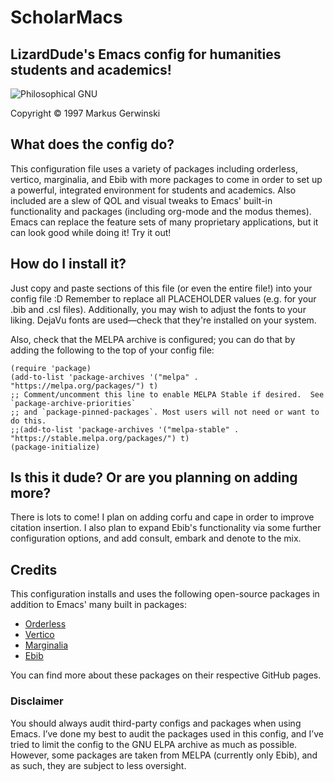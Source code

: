 # ScholarMacs

## LizardDude's Emacs config for humanities students and academics! 
![Philosophical GNU](https://www.gnu.org/graphics/philosophical-gnu-sm.jpg)

Copyright © 1997 Markus Gerwinski

## What does the config do?

This configuration file uses a variety of packages including orderless, vertico, marginalia, and Ebib with more packages to come in order to set up a powerful, integrated environment for students and academics. Also included are a slew of QOL and visual tweaks to Emacs' built-in functionality and packages (including org-mode and the modus themes). Emacs can replace the feature sets of many proprietary applications, but it can look good while doing it! Try it out!

## How do I install it?

Just copy and paste sections of this file (or even the entire file!) into your config file :D Remember to replace all PLACEHOLDER values (e.g. for your .bib and .csl files). Additionally, you may wish to adjust the fonts to your liking. DejaVu fonts are used—check that they're installed on your system.

Also, check that the MELPA archive is configured; you can do that by adding the following to the top of your config file:

```
(require 'package)
(add-to-list 'package-archives '("melpa" . "https://melpa.org/packages/") t)
;; Comment/uncomment this line to enable MELPA Stable if desired.  See `package-archive-priorities`
;; and `package-pinned-packages`. Most users will not need or want to do this.
;;(add-to-list 'package-archives '("melpa-stable" . "https://stable.melpa.org/packages/") t)
(package-initialize)
```

## Is this it dude? Or are you planning on adding more?

There is lots to come! I plan on adding corfu and cape in order to improve citation insertion. I also plan to expand Ebib's functionality via some further configuration options, and add consult, embark and denote to the mix.


## Credits

This configuration installs and uses the following open-source packages in addition to Emacs' many built in packages:

- [Orderless](https://github.com/oantolin/orderless)
- [Vertico](https://github.com/minad/vertico)
- [Marginalia](https://github.com/minad/marginalia)
- [Ebib](https://github.com/joostkremers/ebib)

You can find more about these packages on their respective GitHub pages.

### Disclaimer

You should always audit third-party configs and packages when using Emacs. I’ve done my best to audit the packages used in this config, and I’ve tried to limit the config to the GNU ELPA archive as much as possible. However, some packages are taken from MELPA (currently only Ebib), and as such, they are subject to less oversight.
